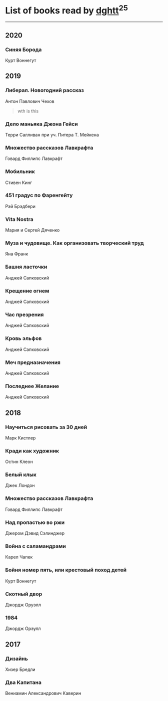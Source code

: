 # List of books read by [dghtt](http://vk.com/id233860015)<sup>25</sup>
---

## 2020

### Синяя Борода
Курт Воннегут



## 2019

### Либерал. Новогодний рассказ
Антон Павлович Чехов
> wth is this


### Дело маньяка Джона Гейси
Терри Салливан при уч. Питера Т. Мейкена


### Множество рассказов Лавкрафта
Говард Филлипс Лавкрафт


### Мобильник
Стивен Кинг


### 451 градус по Фаренгейту
Рэй Брэдбери


### Vita Nostra
Мария и Сергей Дяченко


### Муза и чудовище. Как организовать творческий труд
Яна Франк


### Башня ласточки
Анджей Сапковский


### Крещение огнем
Анджей Сапковский


### Час презрения
Анджей Сапковский


### Кровь эльфов
Анджей Сапковский


### Меч предназначения
Анджей Сапковский


### Последнее Желание
Анджей Сапковский



## 2018

### Научиться рисовать за 30 дней
Марк Кистлер


### Кради как художник
Остин Клеон


### Белый клык
Джек Лондон


### Множество рассказов Лавкрафта
Говард Филлипс Лавкрафт


### Над пропастью во ржи
Джером Дэвид Сэлинджер


### Война с саламандрами
Карел Чапек


### Бойня номер пять, или крестовый поход детей
Курт Воннегут


### Скотный двор
Джордж Оруэлл


### 1984
Джордж Орэулл



## 2017

### Дизайнь
Хизер Бредли


### Два Капитана
Вениамин Александрович Каверин



